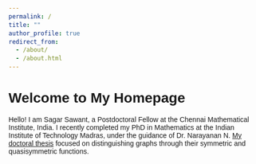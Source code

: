 ```yaml
---
permalink: /
title: ""
author_profile: true
redirect_from: 
  - /about/
  - /about.html
---
```


<meta name="google-site-verification" content="u_mNr2QwGTy9cj_pifv3uxncaZbClR5rk7RVQfACU64" />
<h1> Welcome to My Homepage </h1>


Hello! I am Sagar Sawant, a Postdoctoral Fellow at the Chennai Mathematical Institute, India. I recently completed my PhD in Mathematics at the Indian Institute of Technology Madras, under the guidance of Dr. Narayanan N. [My doctoral thesis](https://s-s-sawant.github.io/files/Thesis_Sagar.pdf) focused on distinguishing graphs through their symmetric and quasisymmetric functions.

<head>
    <meta charset="UTF-8">
    <meta name="viewport" content="width=device-width, initial-scale=1.0">
    <title>Institute Info</title>
    <style>
        body {
            font-family: Arial, sans-serif;
            margin: 20px;
        }

        .institute-container {
            display: flex;
            align-items: center;  
            padding: 10px;
            border-radius: 8px;
            max-width: 500px;
            background-color:background-color;
        }

        .institute-container img {
            width: 100px;
            height: 100px;
            margin-right: 20px;
            object-fit: contain;
        }

        .institute-details {
            line-height: 1;
        }

        .institute-name {
            font-size: 1rem;
            font-weight: bold;
            margin-bottom: 6px;
        }

        .job-role {
            font-size: 0.8rem;
            <!-- color: #555; -->
            margin-bottom: 3px
        }

        .degree {
            font-size: 0.8rem;
            <!-- color: #555; -->
            margin-bottom: 3px
        }

        .cgpa {
            font-size: 0.8rem;
            font-weight: bold;
            <!-- color: #555; -->
            margin-bottom: 3px
        }

        .mentor {
            font-size: 0.7rem;
            <!-- color: #777; -->
            margin-bottom: 3px
        }

        .tenure {
            font-size: 0.7rem;
            <!-- color: #555; -->
            margin-bottom: 3px
        }
    </style>
</head>
<body>
<h2 id="research-experience">Experience</h2>

    <div class="institute-container">
        <img src="/images/cmi-logo-blue-large.png" width = "100" heightalt="Institute Logo">
        <div class="institute-details">
            <div class="institute-name">Chennai Mathematical Institute</div>
            <div class="job-role">Postdoctoral Fellow</div>
            <div class="tenure">Dec 2024 - Present</div>
            <div class="mentor">Mentor: Prof. Priyavrat Deshpande </div>
        </div>
    </div>

    <div class="institute-container">
        <img src="/images/iisc.png" width = "100" heightalt="Institute Logo">
        <div class="institute-details">
            <div class="institute-name">Indian Institute of Science</div>
            <div class="job-role">Research Associate-I</div>
            <div class="tenure">Nov 2024 - Dec 2024</div>
            <div class="mentor">Host: Prof. Arvind Ayyer</div>
        </div>
    </div>

    <div class="institute-container">
        <img src="/images/imsc.png" width = "100" heightalt="Institute Logo">
        <div class="institute-details">
            <div class="institute-name">Institute of Mathematical Sciences</div>
            <div class="job-role">Visiting Research Fellow</div>
            <div class="tenure">Aug 2024 - Oct 2024</div>
            <div class="mentor">Host: Prof. Amritanshu Prasad</div>
        </div>
    </div>

<h2 id="education">Education</h2>

    <div class="institute-container">
        <img src="/images/iitmadras.png" width = "100" heightalt="Institute Logo">
        <div class="institute-details">
            <div class="institute-name">Indian Institute of Technology Madras</div>
            <div class="degree">Ph.D. (Mathematics)</div>
            <div class="tenure">Jan 2019 - Aug 2024</div>
            <div class="cgpa">CGPA: 9.47 / 10.00</div>

        </div>
    </div>

    <div class="institute-container">
        <img src="/images/mu.png" width = "100" heightalt="Institute Logo">
        <div class="institute-details">
            <div class="institute-name">Mumbai University</div>
            <div class="degree">M.Sc. (Mathematics)</div>
            <div class="tenure">July 2016 - May 2018</div>
            <div class="cgpa">CGPA: 9.13 / 10.00</div>

        </div>
    </div>

    <div class="institute-container">
        <img src="/images/ruia.png" width = "100" heightalt="Institute Logo">
        <div class="institute-details">
            <div class="institute-name">R. N. Ruia Autonomous College</div>
            <div class="degree">B.Sc. (Mathematics)</div>
            <div class="tenure">July 2013 - May 2016</div>
            <div class="cgpa">CGPA: 6.78 / 7.00</div>

        </div>
    </div>

</body>


<!-- 


<p><img style="float: left; margin:25px 5px; min-width: 100px;" src="/images/iisc.png" width="100" height="120" /></p>
<h3 id="fudan-university">Indian Institute of Science</h3>
<p style="line-height:1.0"> <font size="2"> Nov 2024 - Dec 2024<br /><strong> Research Associate-I</strong><br /> Host: Prof. Arvind Ayyer<br /> </font></p>


<p><img style="float: left; margin:5px 5px" src="/images/imsc.png" width="100" height="120" /></p>
<h3 id="fudan-university">Institute of Mathematical Sciences</h3>
<p style="line-height:1.0"> <font size="2"> Aug 2024 - October 2024<br /><strong> Visiting Research Fellow  </strong><br /> Host: Prof. Amritanshu Prasad<br /> </font></p> -->

<br>






